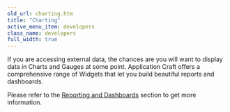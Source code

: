 ```yaml
---
old_url: charting.htm
title: "Charting"
active_menu_item: developers
class_name: developers
full_width: true
---
```



If you are accessing external data, the chances are you will want to display data in Charts and Gauges at some point. Application Craft offers a comprehensive range of Widgets that let you build beautiful reports and dashboards.

Please refer to the [Reporting and Dashboards](/developers/documentation/product-guide/advanced-features/data-integration-reporting-dashboards/) section to get more information.

